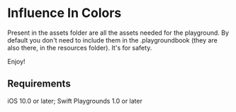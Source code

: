# Influence In Colors

Present in the assets folder are all the assets needed for the playground. By default you don't need to include them in the .playgroundbook (they are also there, in the resources folder). It's for safety.

Enjoy!

## Requirements 

iOS 10.0 or later; Swift Playgrounds 1.0 or later
